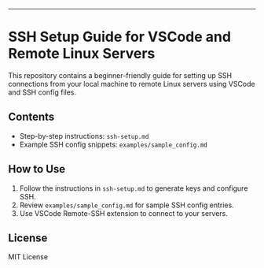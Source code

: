 ---

# SSH Setup Guide for VSCode and Remote Linux Servers


This repository contains a beginner-friendly guide for setting up SSH connections from your local machine to remote Linux servers using VSCode and SSH config files.


## Contents
- Step-by-step instructions: `ssh-setup.md`
- Example SSH config snippets: `examples/sample_config.md`


## How to Use
1. Follow the instructions in `ssh-setup.md` to generate keys and configure SSH.
2. Review `examples/sample_config.md` for sample SSH config entries.
3. Use VSCode Remote-SSH extension to connect to your servers.


## License
MIT License
